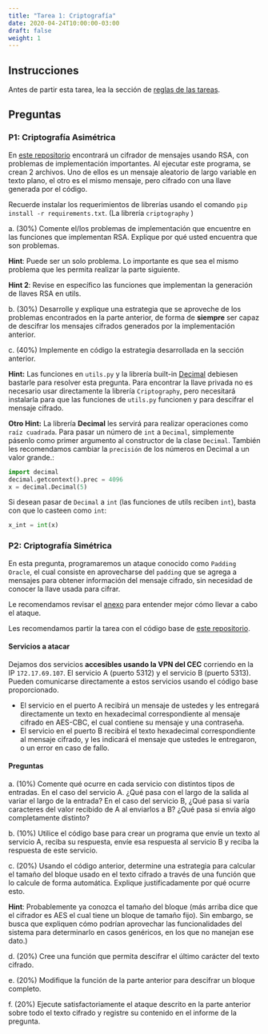 ```yaml
---
title: "Tarea 1: Criptografía"
date: 2020-04-24T10:00:00-03:00
draft: false
weight: 1
---
```


## Instrucciones

Antes de partir esta tarea, lea la sección de [reglas de las tareas](../reglas).

## Preguntas

### P1: Criptografía Asimétrica

En [este repositorio](https://github.com/cc5327/lab1-p1) encontrará un cifrador de mensajes usando RSA, con problemas de implementación importantes. Al ejecutar este programa, se crean 2 archivos. Uno de ellos es un mensaje aleatorio de largo variable en texto plano, el otro es el mismo mensaje, pero cifrado con una llave generada por el código.

Recuerde instalar los requerimientos de librerías usando el comando `pip install -r requirements.txt`. (La librería `criptography` )

a. (30%) Comente el/los problemas de implementación que encuentre en las funciones que implementan RSA. Explique por qué usted encuentra que son problemas.

**Hint**: Puede ser un solo problema. Lo importante es que sea el mismo problema que les permita realizar la parte siguiente.

**Hint 2**: Revise en específico las funciones que implementan la generación de llaves RSA en utils.

b. (30%) Desarrolle y explique una estrategia que se aproveche de los problemas encontrados en la parte anterior, de forma de **siempre** ser capaz de descifrar los mensajes cifrados generados por la implementación anterior.

c. (40%) Implemente en código la estrategia desarrollada en la sección anterior.

**Hint:** Las funciones en `utils.py` y la librería built-in [Decimal](https://docs.python.org/3/library/decimal.html) debiesen bastarle para resolver esta pregunta. Para encontrar la llave privada no es necesario usar directamente la librería `Criptography`, pero necesitará instalarla para que las funciones de `utils.py` funcionen y para descifrar el mensaje cifrado.

**Otro Hint:** La librería **Decimal** les servirá para realizar operaciones como `raíz cuadrada`. Para pasar un número de `int` a `Decimal`, simplemente pásenlo como primer argumento al constructor de la clase `Decimal`. También les recomendamos cambiar la `precisión` de los números en Decimal a un valor grande.:

```python
import decimal
decimal.getcontext().prec = 4096
x = decimal.Decimal(5)
```

Si desean pasar de `Decimal` a `int` (las funciones de utils reciben `int`), basta con que lo casteen como `int`:
```python
x_int = int(x)
```

### P2: Criptografía Simétrica

En esta pregunta, programaremos un ataque conocido como `Padding Oracle`, el cual consiste en aprovecharse del `padding` que se agrega a mensajes para obtener información del mensaje cifrado, sin necesidad de conocer la llave usada para cifrar.

Le recomendamos revisar el [anexo](../../auxiliares/anexos/padding-oracle.html) para entender mejor cómo llevar a cabo el ataque.

Les recomendamos partir la tarea con el código base de [este repositorio](https://github.com/cc5327/lab1-p2).

#### Servicios a atacar

Dejamos dos servicios **accesibles usando la VPN del CEC** corriendo en la IP `172.17.69.107`. El servicio A (puerto 5312) y el servicio B (puerto 5313). Pueden comunicarse directamente a estos servicios usando el código base proporcionado.

* El servicio en el puerto A recibirá un mensaje de ustedes y les entregará directamente un texto en hexadecimal correspondiente al mensaje cifrado en AES-CBC, el cual contiene su mensaje y una contraseña.
* El servicio en el puerto B recibirá el texto hexadecimal correspondiente al mensaje cifrado, y les indicará el mensaje que ustedes le entregaron, o un error en caso de fallo.

#### Preguntas

a. (10%) Comente qué ocurre en cada servicio con distintos tipos de entradas. En el caso del servicio A. ¿Qué pasa con el largo de la salida al variar el largo de la entrada? En el caso del servicio B, ¿Qué pasa si varía caracteres del valor recibido de A al enviarlos a B? ¿Qué pasa si envía algo completamente distinto? 

b. (10%) Utilice el código base para crear un programa que envíe un texto al servicio A, reciba su respuesta, envíe esa respuesta al servicio B y reciba la respuesta de este servicio.

c. (20%) Usando el código anterior, determine una estrategia para calcular el tamaño del bloque usado en el texto cifrado a través de una función que lo calcule de forma automática. Explique justificadamente por qué ocurre esto.

**Hint**: Probablemente ya conozca el tamaño del bloque (más arriba dice que el cifrador es AES el cual tiene un bloque de tamaño fijo). Sin embargo, se busca que expliquen cómo podrían aprovechar las funcionalidades del sistema para determinarlo en casos genéricos, en los que no manejan ese dato.)

d. (20%) Cree una función que permita descifrar el último carácter del texto cifrado.

e. (20%) Modifique la función de la parte anterior para descifrar un bloque completo.

f. (20%) Ejecute satisfactoriamente el ataque descrito en la parte anterior sobre todo el texto cifrado y registre su contenido en el informe de la pregunta.
